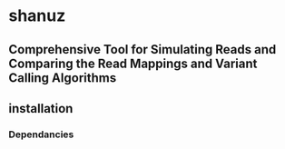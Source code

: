 # shanuz
## Comprehensive Tool for Simulating Reads and Comparing the Read Mappings and Variant Calling Algorithms

## installation

### Dependancies

